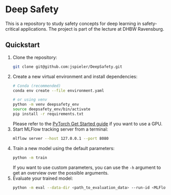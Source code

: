 # Deep Safety
This is a repository to study safety concepts for deep learning in safety-critical applications. The project is part of the lecture at DHBW Ravensburg.

## Quickstart
1. Clone the repository:
    ```bash
    git clone git@github.com:jspieler/DeepSafety.git
    ```
2. Create a new virtual environment and install dependencies:
    ```bash
    # Conda (recommended)
    conda env create --file environment.yaml

    # or using venv
    python -m venv deepsafety_env
    source deepsafety_env/bin/activate
    pip install -r requirements.txt
    ```
    Please refer to the [PyTorch Get Started guide](https://pytorch.org/get-started/locally/) if you want to use a GPU.
3. Start MLFlow tracking server from a terminal:
    ```bash
    mlflow server --host 127.0.0.1 --port 8080
    ```
4. Train a new model using the default parameters:
    ```bash
    python -m train
    ```
    If you want to use custom parameters, you can use the `-h` argument to get an overview over the possible arguments.
5. Evaluate your trained model:
    ```bash
    python -m eval --data-dir <path_to_evaluation_data> --run-id <MLFlow_run_id>
    ```